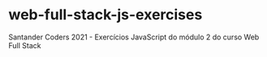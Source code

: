 # web-full-stack-js-exercises
Santander Coders 2021 - Exercícios JavaScript do módulo 2 do curso Web Full Stack
